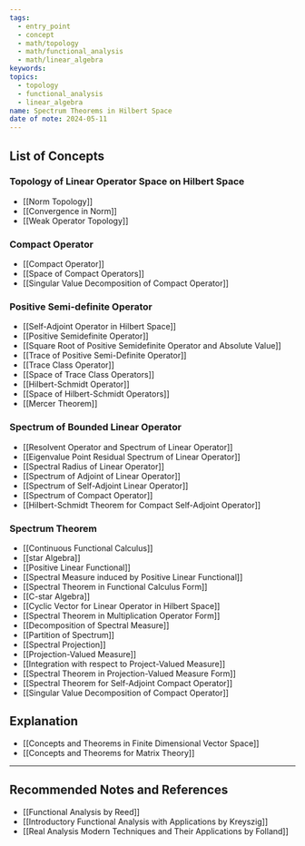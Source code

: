 ```yaml
---
tags:
  - entry_point
  - concept
  - math/topology
  - math/functional_analysis
  - math/linear_algebra
keywords: 
topics:
  - topology
  - functional_analysis
  - linear_algebra
name: Spectrum Theorems in Hilbert Space
date of note: 2024-05-11
---
```


##  List of Concepts


### Topology of Linear Operator Space on Hilbert Space

- [[Norm Topology]]
- [[Convergence in Norm]]
- [[Weak Operator Topology]]


### Compact Operator

- [[Compact Operator]]
- [[Space of Compact Operators]]
- [[Singular Value Decomposition of Compact Operator]]


###  Positive Semi-definite Operator

- [[Self-Adjoint Operator in Hilbert Space]]
- [[Positive Semidefinite Operator]]
- [[Square Root of Positive Semidefinite Operator and Absolute Value]]
- [[Trace of Positive Semi-Definite Operator]]
- [[Trace Class Operator]]
- [[Space of Trace Class Operators]]
- [[Hilbert-Schmidt Operator]]
- [[Space of Hilbert-Schmidt Operators]]
- [[Mercer Theorem]]


### Spectrum of Bounded Linear Operator

- [[Resolvent Operator and Spectrum of Linear Operator]]
- [[Eigenvalue Point Residual Spectrum of Linear Operator]]
- [[Spectral Radius of Linear Operator]]
- [[Spectrum of Adjoint of Linear Operator]]
- [[Spectrum of Self-Adjoint Linear Operator]]
- [[Spectrum of Compact Operator]]
- [[Hilbert-Schmidt Theorem for Compact Self-Adjoint Operator]]

### Spectrum Theorem

- [[Continuous Functional Calculus]]
- [[star Algebra]]
- [[Positive Linear Functional]]
- [[Spectral Measure induced by Positive Linear Functional]]
- [[Spectral Theorem in Functional Calculus Form]]
- [[C-star Algebra]]
- [[Cyclic Vector for Linear Operator in Hilbert Space]]
- [[Spectral Theorem in Multiplication Operator Form]]
- [[Decomposition of Spectral Measure]]
- [[Partition of Spectrum]]
- [[Spectral Projection]]
- [[Projection-Valued Measure]]
- [[Integration with respect to Project-Valued Measure]]
- [[Spectral Theorem in Projection-Valued Measure Form]]
- [[Spectral Theorem for Self-Adjoint Compact Operator]]
- [[Singular Value Decomposition of Compact Operator]]


## Explanation

- [[Concepts and Theorems in Finite Dimensional Vector Space]]
- [[Concepts and Theorems for Matrix Theory]]



-----------
##  Recommended Notes and References




- [[Functional Analysis by Reed]]
- [[Introductory Functional Analysis with Applications by Kreyszig]]
- [[Real Analysis Modern Techniques and Their Applications by Folland]]
